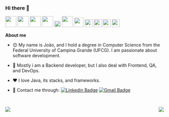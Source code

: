 ### Hi there 👋

<span><img height="35px" src="https://cdn.svgporn.com/logos/java.svg"></span>
<span><img height="35px" src="https://cdn.svgporn.com/logos/javascript.svg"></span>
<span><img height="35px" src="https://cdn.svgporn.com/logos/nodejs.svg"></span>
<span><img height="35px" src="https://cdn.svgporn.com/logos/spring.svg"></span>
<span><img height="20px" src="https://cdn.svgporn.com/logos/express.svg"></span>
<span><img height="35px" src="https://cdn.svgporn.com/logos/postgresql.svg"></span>
<span><img height="30px" src="https://cdn.svgporn.com/logos/mongodb.svg"></span>
<span><img height="25px" src="https://cdn.svgporn.com/logos/react.svg"></span>
<span><img height="25px" src="https://cdn.svgporn.com/logos/docker.svg"></span>
<span><img height="25px" src="https://cdn.svgporn.com/logos/git.svg"></span>
<span><img height="25px" src="https://cdn.svgporn.com/logos/rabbitmq.svg"></span>

**About me**

- 😊 My name is João, and I hold a degree in Computer Science from the Federal University of Campina Grande (UFCG). I am passionate about software development.

- 💼 Mostly i am a Backend developer, but I also deal with Frontend, QA, and DevOps.

- ❤️ I love Java, its stacks, and frameworks.
  
- 💬 Contact me through:
[![Linkedin Badge](https://img.shields.io/badge/-joaoalcimar-blue?style=flat-square&logo=Linkedin&logoColor=white&link=https://www.linkedin.com/in/joaoasantiago//)](https://www.linkedin.com/in/joaoasantiago/) [![Gmail Badge](https://img.shields.io/badge/-joao.alcimar.junior@gmail.com-c14438?style=flat-square&logo=Gmail&logoColor=white&link=mailto:joao.alcimar.junior@gmail.com)](mailto:joao.alcimar.junior@gmail.com)

</br>

<img align="right" src="https://github-readme-stats.vercel.app/api/top-langs/?username=joaoalcimar&layout=donut&theme=default" /></a>
<img align="left" src="https://github-readme-stats.vercel.app/api?username=joaoalcimar&show_icons=true&theme=default&rank_icon=github#gh-light-mode-only" /></a>


